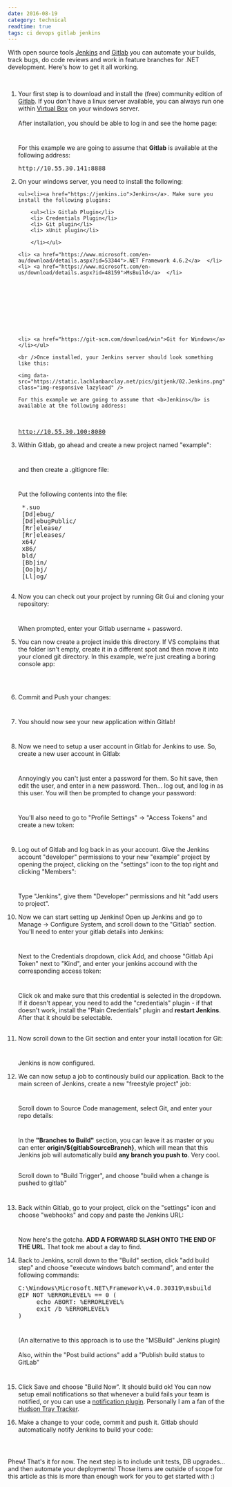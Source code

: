 ```yaml
---
date: 2016-08-19
category: technical
readtime: true
tags: ci devops gitlab jenkins
---
```

<p>With open source tools <a href="https://jenkins.io">Jenkins</a> and <a href="https://gitlab.com">Gitlab</a> you can automate your builds, track bugs, do code reviews and work in feature branches for .NET development. Here's how to get it all working.</p><br />
<ol>

<li> Your first step is to download and install the (free) community edition of <a href="https://gitlab.com">Gitlab</a>. If you don't have a linux server available, you can always run one within <a href="https://www.virtualbox.org">Virtual Box</a> on your windows server. <br /><br />After installation, you should be able to log in and see the home page:
<img data-src="https://static.lachlanbarclay.net/pics/gitjenk/01.Gitlab.png" class="img-responsive lazyload" />
For this example we are going to assume that <b>Gitlab</b> is available at the following address:
<br /><pre>http://10.55.30.141:8888</pre>
</li>
<li> On your windows server, you need to install the following:

	<ul><li><a href="https://jenkins.io">Jenkins</a>. Make sure you install the following plugins:
	
		<ul><li> Gitlab Plugin</li>
		<li> Credentials Plugin</li>
		<li> Git plugin</li>
		<li> xUnit plugin</li>
		
		</li></ul>
		
	<li> <a href="https://www.microsoft.com/en-au/download/details.aspx?id=53344">.NET Framework 4.6.2</a>  </li>
	<li> <a href="https://www.microsoft.com/en-us/download/details.aspx?id=48159">MsBuild</a>  </li>










	<li> <a href="https://git-scm.com/download/win">Git for Windows</a></li></ul>
	
	<br />Once installed, your Jenkins server should look something like this:

	<img data-src="https://static.lachlanbarclay.net/pics/gitjenk/02.Jenkins.png" class="img-responsive lazyload" />
	
	For this example we are going to assume that <b>Jenkins</b> is available at the following address:
<br /><pre>http://10.55.30.100:8080</pre>
</li>
<li> Within Gitlab, go ahead and create a new project named "example":

<img data-src="https://static.lachlanbarclay.net/pics/gitjenk/03.a.GitlabNewProject.png" class="img-responsive lazyload" />

and then create a .gitignore file:

<img data-src="https://static.lachlanbarclay.net/pics/gitjenk/03.b.GitLabGitIgnore.png" class="img-responsive lazyload" />

Put the following contents into the file:
<pre>
 *.suo
 [Dd]ebug/
 [Dd]ebugPublic/
 [Rr]elease/
 [Rr]eleases/
 x64/
 x86/
 bld/
 [Bb]in/
 [Oo]bj/
 [Ll]og/
 </pre>
 </li>
<li> Now you can check out your project by running Git Gui and cloning your repository:

<img data-src="https://static.lachlanbarclay.net/pics/gitjenk/03.c.GitClone.png" class="img-responsive lazyload" />

When prompted, enter your Gitlab username + password.

<li> You can now create a project inside this directory. If VS complains that the folder isn't empty, create it in a different spot and then move it into your cloned git directory. In this example, we're just creating a boring console app:

<img data-src="https://static.lachlanbarclay.net/pics/gitjenk/04.VS-Example.png" class="img-responsive lazyload" />
<img data-src="https://static.lachlanbarclay.net/pics/gitjenk/05.VS-Example2.png" class="img-responsive lazyload" /></li>

<li> Commit and Push your changes:

<img data-src="https://static.lachlanbarclay.net/pics/gitjenk/06.GitCommit.png" class="img-responsive lazyload" /></li>

<li> You should now see your new application within Gitlab!

<img data-src="https://static.lachlanbarclay.net/pics/gitjenk/12.GitLabRepo.png" class="img-responsive lazyload" /></li>

<li> Now we need to setup a user account in Gitlab for Jenkins to use. So, create a new user account in Gitlab:

<img data-src="https://static.lachlanbarclay.net/pics/gitjenk/13.NewJenkinsUser.png" class="img-responsive lazyload" />

Annoyingly you can't just enter a password for them. So hit save, then edit the user, and enter in a new password. Then... log out, and log in as this user. You will then be prompted to change your password:

<img data-src="https://static.lachlanbarclay.net/pics/gitjenk/14.JenkinsLogOutLogIn.png" class="img-responsive lazyload" />

You'll also need to go to "Profile Settings" -> "Access Tokens" and create a new token:

<img data-src="https://static.lachlanbarclay.net/pics/gitjenk/17.GitlabAccessToken.png" class="img-responsive lazyload" />

<li> Log out of Gitlab and log back in as your account. Give the Jenkins account "developer" permissions to your new "example" project by opening the project, clicking on the "settings" icon to the top right and clicking "Members":

<img data-src="https://static.lachlanbarclay.net/pics/gitjenk/15.AddJenkinsToProject.png" class="img-responsive lazyload" />

Type "Jenkins", give them "Developer" permissions and hit "add users to project".
</li>

<li> Now we can start setting up Jenkins! Open up Jenkins and go to Manage -> Configure System, and scroll down to the "Gitlab" section. You'll need to enter your gitlab details into Jenkins:

<img data-src="https://static.lachlanbarclay.net/pics/gitjenk/19.JenkinsConfigureApi.png" class="img-responsive lazyload" />

Next to the Credentials dropdown, click Add, and choose "Gitlab Api Token" next to "Kind", and enter your jenkins accound with the corresponding access token:

<img data-src="https://static.lachlanbarclay.net/pics/gitjenk/18.JenkinsConfigureGitlab.png" class="img-responsive lazyload" />

Click ok and make sure that this credential is selected in the dropdown. If it doesn't appear, you need to add the "credentials" plugin - if that doesn't work, install the "Plain Credentials" plugin and <b>restart Jenkins</b>. After that it should be selectable. <br /><br />
</li>
<li>Now scroll down to the Git section and enter your install location for Git:

<img data-src="https://static.lachlanbarclay.net/pics/gitjenk/20.JenkinsConfigureGit.png" class="img-responsive lazyload" />

Jenkins is now configured.</li>

<li> We can now setup a job to continously build our application. Back to the main screen of Jenkins, create a new "freestyle project" job:

<img data-src="https://static.lachlanbarclay.net/pics/gitjenk/16.JenkinsNewJob.png" class="img-responsive lazyload" />

Scroll down to Source Code management, select Git, and enter your repo details:

<img data-src="https://static.lachlanbarclay.net/pics/gitjenk/21.JenkinsConfigureGitCheckout.png" class="img-responsive lazyload" />

In the <b>"Branches to Build"</b> section, you can leave it as master or you can enter <b>origin/${gitlabSourceBranch}</b>, which will mean that this Jenkins job will automatically build <b>any branch you push to</b>. Very cool.
<br /><br />

Scroll down to "Build Trigger", and choose "build when a change is pushed to gitlab"

<img data-src="https://static.lachlanbarclay.net/pics/gitjenk/22.GitlabBuildTriggers.png" class="img-responsive lazyload" /></li>
 
<li> Back within Gitlab, go to your project, click on the "settings" icon and choose "webhooks" and copy and paste the Jenkins URL:

<style>
	img { display: block; margin-top: 20px; margin-bottom: 20px;max-width: 800px; }
	li { margin-bottom: 1em; }
	ul { margin-top: 2em;}
</style>

<img data-src="https://static.lachlanbarclay.net/pics/gitjenk/23.GitlabWebHook.png" class="img-responsive lazyload" />

Now here's the gotcha. <b>ADD A FORWARD SLASH ONTO THE END OF THE URL</b>. That took me about a day to find.</li>

<li> Back to Jenkins, scroll down to the "Build" section, click "add build step" and choose "execute windows batch command", and enter the following commands:
<br />
<pre>C:\Windows\Microsoft.NET\Framework\v4.0.30319\msbuild
@IF NOT %ERRORLEVEL% == 0 ( 
     echo ABORT: %ERRORLEVEL%
     exit /b %ERRORLEVEL%
)
</pre>

<img data-src="https://static.lachlanbarclay.net/pics/gitjenk/24.a.JenkinsBuildSetup.png" class="img-responsive lazyload" /></li>
(An alternative to this approach is to use the "MSBuild" Jenkins plugin)
<br /><br />
Also, within the "Post build actions" add a "Publish build status to GitLab"

<img data-src="https://static.lachlanbarclay.net/pics/gitjenk/24.b.JenkinsBuildSetup.png" class="img-responsive lazyload" /></li>


<li> Click Save and choose "Build Now". It should build ok! You can now setup email notifications so that whenever a build fails your team is notified, or you can use a <a href="https://wiki.jenkins-ci.org/display/JENKINS/Plugins#Plugins-Buildnotifiers">notification plugin</a>. Personally I am a fan of the <a href="https://github.com/aseigneurin/hudson-tray-tracker">Hudson Tray Tracker</a>. </li>

<li> Make a change to your code, commit and push it. Gitlab should automatically notify Jenkins to build your code:

<img data-src="https://static.lachlanbarclay.net/pics/gitjenk/25.JenkinsBuild.png" class="img-responsive lazyload" />
</li>
</ol>
<br />
Phew! That's it for now. The next step is to include unit tests, DB upgrades... and then automate your deployments! Those items are outside of scope for this article as this is more than enough work for you to get started with :)